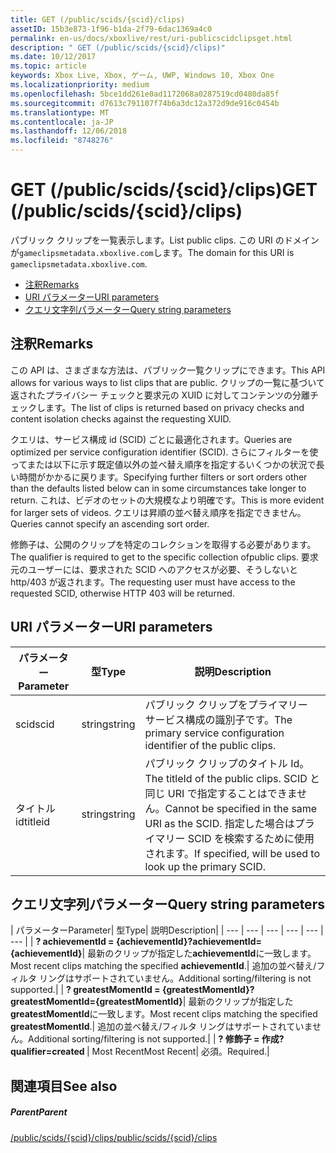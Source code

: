 ```yaml
---
title: GET (/public/scids/{scid}/clips)
assetID: 15b3e873-1f96-b1da-2f79-6dac1369a4c0
permalink: en-us/docs/xboxlive/rest/uri-publicscidclipsget.html
description: " GET (/public/scids/{scid}/clips)"
ms.date: 10/12/2017
ms.topic: article
keywords: Xbox Live, Xbox, ゲーム, UWP, Windows 10, Xbox One
ms.localizationpriority: medium
ms.openlocfilehash: 5bce1dd261e0ad1172068a0287519cd0480da85f
ms.sourcegitcommit: d7613c791107f74b6a3dc12a372d9de916c0454b
ms.translationtype: MT
ms.contentlocale: ja-JP
ms.lasthandoff: 12/06/2018
ms.locfileid: "8748276"
---
```

# <a name="get-publicscidsscidclips"></a><span data-ttu-id="1953d-104">GET (/public/scids/{scid}/clips)</span><span class="sxs-lookup"><span data-stu-id="1953d-104">GET (/public/scids/{scid}/clips)</span></span>
<span data-ttu-id="1953d-105">パブリック クリップを一覧表示します。</span><span class="sxs-lookup"><span data-stu-id="1953d-105">List public clips.</span></span> <span data-ttu-id="1953d-106">この URI のドメインが`gameclipsmetadata.xboxlive.com`します。</span><span class="sxs-lookup"><span data-stu-id="1953d-106">The domain for this URI is `gameclipsmetadata.xboxlive.com`.</span></span>
 
  * [<span data-ttu-id="1953d-107">注釈</span><span class="sxs-lookup"><span data-stu-id="1953d-107">Remarks</span></span>](#ID4EV)
  * [<span data-ttu-id="1953d-108">URI パラメーター</span><span class="sxs-lookup"><span data-stu-id="1953d-108">URI parameters</span></span>](#ID4ECB)
  * [<span data-ttu-id="1953d-109">クエリ文字列パラメーター</span><span class="sxs-lookup"><span data-stu-id="1953d-109">Query string parameters</span></span>](#ID4ENB)
 
<a id="ID4EV"></a>

 
## <a name="remarks"></a><span data-ttu-id="1953d-110">注釈</span><span class="sxs-lookup"><span data-stu-id="1953d-110">Remarks</span></span>
 
<span data-ttu-id="1953d-111">この API は、さまざまな方法は、パブリック一覧クリップにできます。</span><span class="sxs-lookup"><span data-stu-id="1953d-111">This API allows for various ways to list clips that are public.</span></span> <span data-ttu-id="1953d-112">クリップの一覧に基づいて返されたプライバシー チェックと要求元の XUID に対してコンテンツの分離チェックします。</span><span class="sxs-lookup"><span data-stu-id="1953d-112">The list of clips is returned based on privacy checks and content isolation checks against the requesting XUID.</span></span>
 
<span data-ttu-id="1953d-113">クエリは、サービス構成 id (SCID) ごとに最適化されます。</span><span class="sxs-lookup"><span data-stu-id="1953d-113">Queries are optimized per service configuration identifier (SCID).</span></span> <span data-ttu-id="1953d-114">さらにフィルターを使ってまたは以下に示す既定値以外の並べ替え順序を指定するいくつかの状況で長い時間がかかるに戻ります。</span><span class="sxs-lookup"><span data-stu-id="1953d-114">Specifying further filters or sort orders other than the defaults listed below can in some circumstances take longer to return.</span></span> <span data-ttu-id="1953d-115">これは、ビデオのセットの大規模なより明確です。</span><span class="sxs-lookup"><span data-stu-id="1953d-115">This is more evident for larger sets of videos.</span></span> <span data-ttu-id="1953d-116">クエリは昇順の並べ替え順序を指定できません。</span><span class="sxs-lookup"><span data-stu-id="1953d-116">Queries cannot specify an ascending sort order.</span></span>
 
<span data-ttu-id="1953d-117">修飾子は、公開のクリップを特定のコレクションを取得する必要があります。</span><span class="sxs-lookup"><span data-stu-id="1953d-117">The qualifier is required to get to the specific collection ofpublic clips.</span></span> <span data-ttu-id="1953d-118">要求元のユーザーには、要求された SCID へのアクセスが必要、そうしないと http/403 が返されます。</span><span class="sxs-lookup"><span data-stu-id="1953d-118">The requesting user must have access to the requested SCID, otherwise HTTP 403 will be returned.</span></span>
  
<a id="ID4ECB"></a>

 
## <a name="uri-parameters"></a><span data-ttu-id="1953d-119">URI パラメーター</span><span class="sxs-lookup"><span data-stu-id="1953d-119">URI parameters</span></span>
 
| <span data-ttu-id="1953d-120">パラメーター</span><span class="sxs-lookup"><span data-stu-id="1953d-120">Parameter</span></span>| <span data-ttu-id="1953d-121">型</span><span class="sxs-lookup"><span data-stu-id="1953d-121">Type</span></span>| <span data-ttu-id="1953d-122">説明</span><span class="sxs-lookup"><span data-stu-id="1953d-122">Description</span></span>| 
| --- | --- | --- | 
| <span data-ttu-id="1953d-123">scid</span><span class="sxs-lookup"><span data-stu-id="1953d-123">scid</span></span>| <span data-ttu-id="1953d-124">string</span><span class="sxs-lookup"><span data-stu-id="1953d-124">string</span></span>| <span data-ttu-id="1953d-125">パブリック クリップをプライマリー サービス構成の識別子です。</span><span class="sxs-lookup"><span data-stu-id="1953d-125">The primary service configuration identifier of the public clips.</span></span>| 
| <span data-ttu-id="1953d-126">タイトル id</span><span class="sxs-lookup"><span data-stu-id="1953d-126">titleid</span></span>| <span data-ttu-id="1953d-127">string</span><span class="sxs-lookup"><span data-stu-id="1953d-127">string</span></span>| <span data-ttu-id="1953d-128">パブリック クリップのタイトル Id。</span><span class="sxs-lookup"><span data-stu-id="1953d-128">The titleId of the public clips.</span></span> <span data-ttu-id="1953d-129">SCID と同じ URI で指定することはできません。</span><span class="sxs-lookup"><span data-stu-id="1953d-129">Cannot be specified in the same URI as the SCID.</span></span> <span data-ttu-id="1953d-130">指定した場合はプライマリー SCID を検索するために使用されます。</span><span class="sxs-lookup"><span data-stu-id="1953d-130">If specified, will be used to look up the primary SCID.</span></span>| 
  
<a id="ID4ENB"></a>

 
## <a name="query-string-parameters"></a><span data-ttu-id="1953d-131">クエリ文字列パラメーター</span><span class="sxs-lookup"><span data-stu-id="1953d-131">Query string parameters</span></span>
 
| <span data-ttu-id="1953d-132">パラメーター</span><span class="sxs-lookup"><span data-stu-id="1953d-132">Parameter</span></span>| <span data-ttu-id="1953d-133">型</span><span class="sxs-lookup"><span data-stu-id="1953d-133">Type</span></span>| <span data-ttu-id="1953d-134">説明</span><span class="sxs-lookup"><span data-stu-id="1953d-134">Description</span></span>| 
| --- | --- | --- | --- | --- | --- | 
| <b><span data-ttu-id="1953d-135">? achievementId = {achievementId}</span><span class="sxs-lookup"><span data-stu-id="1953d-135">?achievementId={achievementId}</span></span></b>| <span data-ttu-id="1953d-136">最新のクリップが指定した<b>achievementId</b>に一致します。</span><span class="sxs-lookup"><span data-stu-id="1953d-136">Most recent clips matching the specified <b>achievementId</b>.</span></span>| <span data-ttu-id="1953d-137">追加の並べ替え/フィルタ リングはサポートされていません。</span><span class="sxs-lookup"><span data-stu-id="1953d-137">Additional sorting/filtering is not supported.</span></span>| 
| <b><span data-ttu-id="1953d-138">? greatestMomentId = {greatestMomentId}</span><span class="sxs-lookup"><span data-stu-id="1953d-138">?greatestMomentId={greatestMomentId}</span></span></b>| <span data-ttu-id="1953d-139">最新のクリップが指定した<b>greatestMomentId</b>に一致します。</span><span class="sxs-lookup"><span data-stu-id="1953d-139">Most recent clips matching the specified <b>greatestMomentId</b>.</span></span>| <span data-ttu-id="1953d-140">追加の並べ替え/フィルタ リングはサポートされていません。</span><span class="sxs-lookup"><span data-stu-id="1953d-140">Additional sorting/filtering is not supported.</span></span>| 
| <b><span data-ttu-id="1953d-141">? 修飾子 = 作成</span><span class="sxs-lookup"><span data-stu-id="1953d-141">?qualifier=created</span></span> </b>| <span data-ttu-id="1953d-142">Most Recent</span><span class="sxs-lookup"><span data-stu-id="1953d-142">Most Recent</span></span>| <span data-ttu-id="1953d-143">必須。</span><span class="sxs-lookup"><span data-stu-id="1953d-143">Required.</span></span>| 
  
<a id="ID4EDD"></a>

 
## <a name="see-also"></a><span data-ttu-id="1953d-144">関連項目</span><span class="sxs-lookup"><span data-stu-id="1953d-144">See also</span></span>
 
<a id="ID4EFD"></a>

 
##### <a name="parent"></a><span data-ttu-id="1953d-145">Parent</span><span class="sxs-lookup"><span data-stu-id="1953d-145">Parent</span></span> 

[<span data-ttu-id="1953d-146">/public/scids/{scid}/clips</span><span class="sxs-lookup"><span data-stu-id="1953d-146">/public/scids/{scid}/clips</span></span>](uri-publicscidclips.md)

   